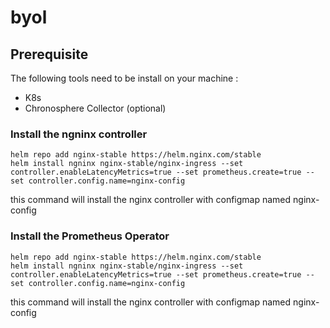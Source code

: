 # byol

## Prerequisite
The following tools need to be install on your machine :
- K8s
- Chronosphere Collector (optional)



###  Install the ngninx controller
```
helm repo add nginx-stable https://helm.nginx.com/stable
helm install ngninx nginx-stable/nginx-ingress --set controller.enableLatencyMetrics=true --set prometheus.create=true --set controller.config.name=nginx-config
```
this command will install the nginx controller with configmap named nginx-config

###  Install the Prometheus Operator
```
helm repo add nginx-stable https://helm.nginx.com/stable
helm install ngninx nginx-stable/nginx-ingress --set controller.enableLatencyMetrics=true --set prometheus.create=true --set controller.config.name=nginx-config
```
this command will install the nginx controller with configmap named nginx-config
